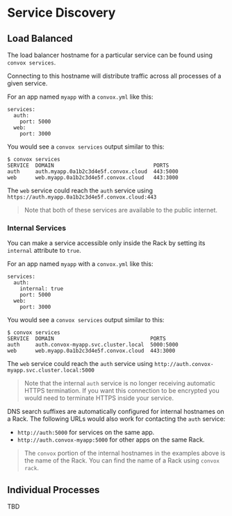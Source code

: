 # Service Discovery

## Load Balanced

The load balancer hostname for a particular service can be found using `convox services`.

Connecting to this hostname will distribute traffic across all processes of a given service.

For an app named `myapp` with a `convox.yml` like this:

    services:
      auth:
        port: 5000
      web:
        port: 3000

You would see a `convox services` output similar to this:

    $ convox services
    SERVICE  DOMAIN                                PORTS
    auth     auth.myapp.0a1b2c3d4e5f.convox.cloud  443:5000
    web      web.myapp.0a1b2c3d4e5f.convox.cloud   443:3000

The `web` service could reach the `auth` service using `https://auth.myapp.0a1b2c3d4e5f.convox.cloud:443`

> Note that both of these services are available to the public internet.

### Internal Services

You can make a service accessible only inside the Rack by setting its `internal` attribute to `true`.

For an app named `myapp` with a `convox.yml` like this:

    services:
      auth:
        internal: true
        port: 5000
      web:
        port: 3000

You would see a `convox services` output similar to this:

    $ convox services
    SERVICE  DOMAIN                               PORTS
    auth     auth.convox-myapp.svc.cluster.local  5000:5000
    web      web.myapp.0a1b2c3d4e5f.convox.cloud  443:3000

The `web` service could reach the `auth` service using `http://auth.convox-myapp.svc.cluster.local:5000`

> Note that the internal `auth` service is no longer receiving automatic HTTPS termination. If you want this
> connection to be encrypted you would need to terminate HTTPS inside your service.

DNS search suffixes are automatically configured for internal hostnames on a Rack. The following URLs would
also work for contacting the `auth` service:

* `http://auth:5000` for services on the same app.
* `http://auth.convox-myapp:5000` for other apps on the same Rack.

> The `convox` portion of the internal hostnames in the examples above is the name of the Rack.
> You can find the name of a Rack using `convox rack`.

## Individual Processes

TBD